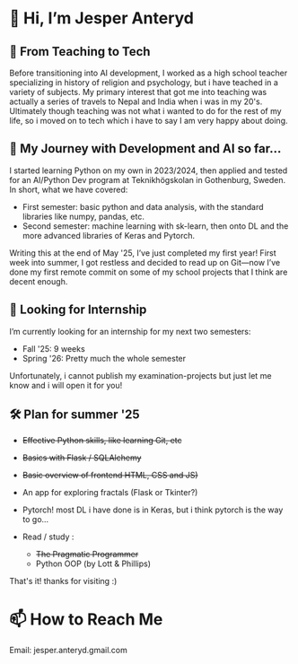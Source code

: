 # 👋 Hi, I’m Jesper Anteryd

## 💼 From Teaching to Tech
Before transitioning into AI development, I worked as a high school teacher specializing in history of religion and psychology, but i have teached in a
variety of subjects. My primary interest that got me into teaching was actually a series of travels to Nepal and India when i was in my 20's. Ultimately though teaching was not what i wanted to do for the rest of my life, so i moved on to tech which i have to say I am
very happy about doing.


## 🌱 My Journey with Development and AI so far...
I started learning Python on my own in 2023/2024, then applied and tested for an AI/Python Dev program at Teknikhögskolan in Gothenburg, Sweden. 
In short, what we have covered:
- First semester: basic python and data analysis, with the standard libraries like numpy, pandas, etc.
- Second semester: machine learning with sk-learn, then onto DL and the more advanced libraries of Keras and Pytorch.
   
Writing this at the end of May '25, I’ve just completed my first year! First week into summer, I got restless and decided to read up on Git—now I’ve done my 
first remote commit on some of my school projects that I think are decent enough.


## 🎯 Looking for Internship
I’m currently looking for an internship for my next two semesters:
- Fall '25: 9 weeks
- Spring '26: Pretty much the whole semester

Unfortunately, i cannot publish my examination-projects but just let me know and i will open it for you!


## 🛠️ Plan for summer '25
- ~~Effective Python skills, like learning Git, etc~~
- ~~Basics with Flask / SQLAlchemy~~
- ~~Basic overview of frontend HTML, CSS and JS)~~
- An app for exploring fractals (Flask or Tkinter?)
- Pytorch! most DL i have done is in Keras, but i think pytorch is the way to go...

- Read / study :
   - ~~The Pragmatic Programmer~~
   - Python OOP (by Lott & Phillips)

That's it! thanks for visiting :)

# 📫 How to Reach Me
Email: jesper.anteryd.gmail.com

<!---
Dyretna/Dyretna is a ✨ special ✨ repository because its `README.md` (this file) appears on your GitHub profile.
You can click the Preview link to take a look at your changes.
--->
